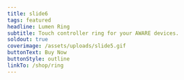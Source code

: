 ```yaml
---
title: slide6
tags: featured
headline: Lumen Ring
subtitle: Touch controller ring for your AWARE devices.
soldout: true
coverimage: /assets/uploads/slide5.gif
buttonText: Buy Now
buttonStyle: outline
linkTo: /shop/ring
---
```

